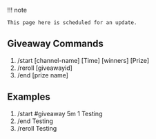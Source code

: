 !!! note

    This page here is scheduled for an update.

## Giveaway Commands
1. /start [channel-name] [Time] [winners] [Prize]
2. /reroll [giveawayid]
3. /end [prize name]

## Examples
1. /start #giveaway 5m 1 Testing
2. /end Testing
3. /reroll Testing